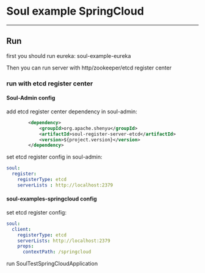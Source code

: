# Soul example SpringCloud
***
## Run
first you should run eureka: soul-example-eureka

Then you can run server with http/zookeeper/etcd register center

### run with etcd register center
#### Soul-Admin config
add etcd register center dependency in soul-admin:

```xml
        <dependency>
            <groupId>org.apache.shenyu</groupId>
            <artifactId>soul-register-server-etcd</artifactId>
            <version>${project.version}</version>
        </dependency>
```

set etcd register config in soul-admin:

```yaml
soul:
  register:
    registerType: etcd
    serverLists : http://localhost:2379
```

#### soul-examples-springcloud config
set etcd register config:

```yaml
soul:
  client:
    registerType: etcd
    serverLists: http://localhost:2379
    props:
      contextPath: /springcloud
```

run SoulTestSpringCloudApplication
